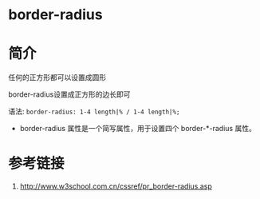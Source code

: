 # border-radius

# 简介

任何的正方形都可以设置成圆形

border-radius设置成正方形的边长即可

语法: `border-radius: 1-4 length|% / 1-4 length|%;`

* border-radius 属性是一个简写属性，用于设置四个 border-*-radius 属性。

# 参考链接

1. http://www.w3school.com.cn/cssref/pr_border-radius.asp